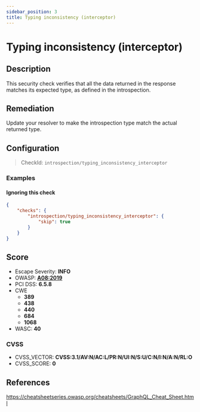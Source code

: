 ```yaml
---
sidebar_position: 3
title: Typing inconsistency (interceptor)
---
```


# Typing inconsistency (interceptor)

## Description

This security check verifies that all the data returned in the response matches its expected type, as defined in the introspection.

## Remediation

Update your resolver to make the introspection type match the actual returned type.


## Configuration

> CheckId: `introspection/typing_inconsistency_interceptor`


### Examples


#### Ignoring this check

```json
{
    "checks": {
        "introspection/typing_inconsistency_interceptor": {
            "skip": true
        }
    }
}
```




## Score

- Escape Severity: **<span className="info-severityom">INFO</span>**
- OWASP: **[A08:2019](https://github.com/OWASP/API-Security/blob/master/2019/en/src/0xa8-injection.md)**
- PCI DSS: **6.5.8**
- CWE
  - **389**
  - **438**
  - **440**
  - **684**
  - **1068**
- WASC: **40**



### CVSS

- CVSS_VECTOR: **CVSS:3.1/AV:N/AC:L/PR:N/UI:N/S:U/C:N/I:N/A:N/RL:O**
- CVSS_SCORE: **0**

## References

https://cheatsheetseries.owasp.org/cheatsheets/GraphQL_Cheat_Sheet.html
